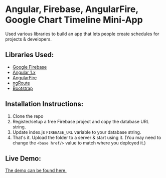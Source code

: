 # Angular, Firebase, AngularFire, Google Chart Timeline Mini-App

Used various libraries to build an app that lets people create schedules for projects &amp; developers.

## Libraries Used:

- [Google Firebase](https://firebase.google.com/)
- [Angular 1.x](https://angularjs.org/)
- [AngularFire](https://github.com/firebase/angularfire)
- [ngRoute](https://docs.angularjs.org/api/ngRoute)
- [Bootstrap](https://v4-alpha.getbootstrap.com/)


## Installation Instructions:

1. Clone the repo
1. Register/setup a free Firebase project and copy the database URL string.
1. Update index.js `FIREBASE_URL` variable to your database string.
1. That's it. Upload the folder to a server & start using it. (You may need to change the `<base href/>` value to match where you deployed it.)

## Live Demo:

[The demo can be found here.](http://stevensoule.com/dev/angularfire/app/)